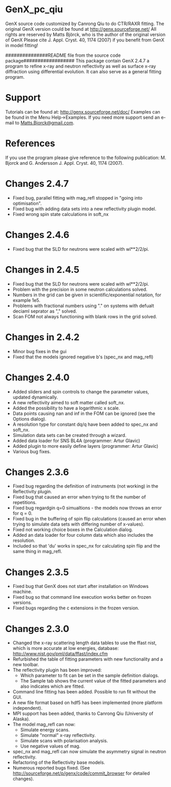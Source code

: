 GenX_pc_qiu
===========
GenX source code customized by Canrong Qiu to do CTR/RAXR fitting.
The original GenX version could be found at http://genx.sourceforge.net/
All rights are reserved by Matts Björck, who is the author of the original version of GenX
Please cite J. Appl. Cryst. 40, 1174 (2007) if you benefit from GenX in model fitting!


###############README file from the source code package##################
This package contain GenX 2.4.7 a program to refine x-ray and neutron reflectivity as well as surface x-ray diffraction using differential evolution. It can also serve as a general fitting program.

Support
=======
Tutorials can be found at: http://genx.sourceforge.net/doc/
Examples can be found in the Menu Help->Examples.
If you need more support send an e-mail to Matts.Bjorck@gmail.com.

References
==========
If you use the program please give reference to the following publication:
M. Bjorck and G. Andersson J. Appl. Cryst. 40, 1174 (2007).

Changes 2.4.7
=============
 * Fixed bug, parallel fitting with mag_refl stopped in "going into optimisation".
 * Fixed bug with adding data sets into a new reflectivity plugin model.
 * Fixed wrong spin state calculations in soft_nx

Changes 2.4.6
=============
 * Fixed bug that the SLD for neutrons were scaled with wl**2/2/pi.

Changes in 2.4.5
================
 * Fixed bug that the SLD for neutrons were scaled with wl**2/2/pi.
 * Problem with the precision in some neutron calculations solved.
 * Numbers in the grid can be given in scientific/exponential notation, for example 1e5.
 * Problems with fractional numbers using "." on systems with defualt deciaml seprator as "," solved.
 * Scan FOM not always functioning with blank rows in the grid solved.

Changes in 2.4.2
================
 * Minor bug fixes in the gui
 * Fixed that the models ignored negative b's (spec_nx and mag_refl)

Changes 2.4.0
=============
 * Added sliders and spin controls to change the parameter values, updated dynamically.
 * A new reflectivity aimed to soft matter called soft_nx.
 * Added the possibility to have a logarithmic x scale.
 * Data points causing nan and inf in the FOM can be ignored (see the Options dialog).
 * A resolution type for constant dq/q have been added to spec_nx and soft_nx.
 * Simulation data sets can be created through a wizard.
 * Added data loader for SNS BL4A (programmer: Artur Glavic)
 * Added plugin to more easily define layers (programmer: Artur Glavic)
 * Various bug fixes.

Changes 2.3.6
=============
 * Fixed bug regarding the definition of instruments (not working) in the Reflectivity plugin.
 * Fixed bug that caused an error when trying to fit the number of repetitions.
 * Fixed bug regardgin q=0 simualtions - the models now throws an error for q = 0.
 * Fixed bug in the buffering of spin flip calculations (caused an error when trying to simulate data sets with differing number of x-values).
 * Fixed not working choice boxes in the Calculation dialog.
 * Added an data loader for four column data which also includes the resolution.
 * Included so that 'du' works in spec_nx for calculating spin flip and the same thing in mag_refl.


Changes 2.3.5
=============
 * Fixed bug that GenX does not start after installation on Windows machine.
 * Fixed bug so that command line execution works better on frozen versions.
 * Fixed bugs regarding the c extensions in the frozen version.

Changes 2.3.0
=============
 * Changed the x-ray scattering length data tables to use the ffast nist, which
   is more accurate at low energies, database:
   http://www.nist.gov/pml/data/ffast/index.cfm
 * Refurbished the table of fitting parameters with new functionality and a new toolbar.
 * The reflectivity plugin has been improved:
   - Which parameter to fit can be set in the sample definition dialogs.
   - The Sample tab shows the current value of the fitted parameters and also indicates which are fitted.
 * Command line fitting has been added. Possible to run fit without the GUI.
 * A new file format based on hdf5 has been implemented (more platform independent).
 * MPI support has been added, thanks to Canrong Qiu (University of Alaska).
 * The model mag_refl can now:
   - Simulate energy scans.
   - Simulate "normal" x-ray reflectivity.
   - Simulate scans with polarisation analysis.
   - Use negative values of mag.
 * spec_nx and mag_refl can now simulate the asymmetry signal in neutron reflectivity.
 * Refactoring of the Reflectivity base models.
 * Numerous reported bugs fixed. (See http://sourceforge.net/p/genx/code/commit_browser
   for detailed changes).
